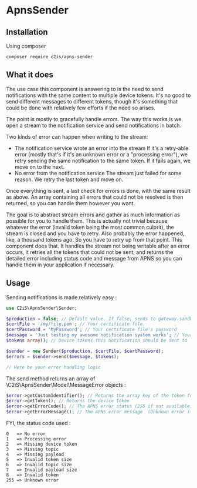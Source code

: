 ApnsSender
=========

Installation
------------

Using composer

    composer require c2is/apns-sender

What it does
------------

The use case this component is answering to is the need to send notifications with the same content to multiple device tokens.
It's no good to send different messages to different tokens, though it's something that could be done with relatively few efforts if the need so arises.

The point is mostly to gracefully handle errors.
The way this works is we open a stream to the notification service and send notifications in batch.

Two kinds of error can happen when writing to the stream:

- The notification service wrote an error into the stream
    If it's a retry-able error (mostly that's if it's an unknown error or a "processing error"), we retry sending the same notification to the same token. If it fails again, we move on to the next.
- No error from the notification service
    The stream just failed for some reason. We retry the last token and move on.

Once everything is sent, a last check for errors is done, with the same result as above.
An array containing all errors that could not be resolved is then returned, so you can handle them however you want.

The goal is to abstract stream errors and gather as much information as possible for you to handle them.
This is actually not trivial because whatever the error (invalid token being the most common culprit), the stream is closed and you have to retry. Also probably the error happened, like, a thousand tokens ago. So you have to retry up from that point.
This component does that. It handles the stream not being writable after an error occurs, it retries all the tokens that could not be sent, and returns the detailed error including status code and message from APNS so you can handle them in your application if necessary.

Usage
-----

Sending notifications is made relatively easy :

```php
use C2iS\ApnsSender\Sender;

$production = false; // Default value. If false, sends to gateway.sandbox.push.apple.com. If true, sends to gateway.push.apple.com
$certFile = '/my/file.pem'; // Your certificate file
$certPassword = 'MyPassword'; // Your certificate file's password
$message = 'Just testing my awesome notification system works'; // Your notification content
$tokens array(); // Device tokens this notification should be sent to

$sender = new Sender($production, $certFile, $certPassword);
$errors = $sender->send($message, $tokens);

// Here be your error handling logic
```

The send method returns an array of \C2iS\ApnsSender\Model\MessageError objects :

```php
$error->getCustomIdentifier(); // Returns the array key of the token for which the error occurred
$error->getToken(); // Returns the device token
$error->getErrorCode(); // The APNS error status (255 if not available)
$error->getErrorMessage(); // The APNS error message  (Unknown error if not available)
```

FYI, the status code used :

    0   => No error
    1   => Processing error
    2   => Missing device token
    3   => Missing topic
    4   => Missing payload
    5   => Invalid token size
    6   => Invalid topic size
    7   => Invalid payload size
    8   => Invalid token
    255 => Unknown error
